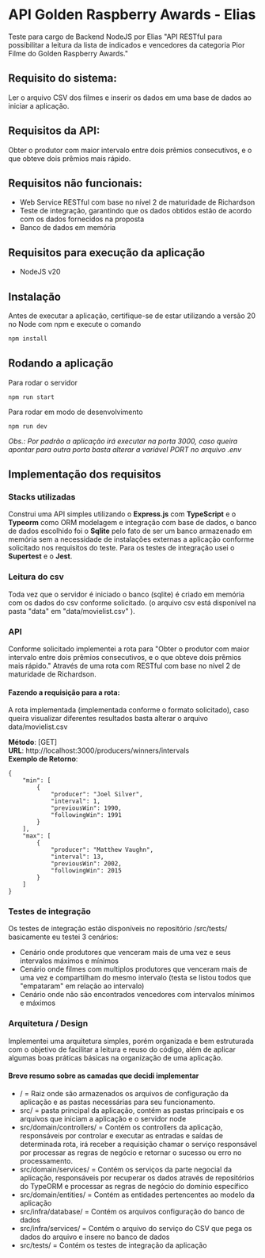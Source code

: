 # API Golden Raspberry Awards - Elias

Teste para cargo de Backend NodeJS por Elias "API RESTful para possibilitar a leitura da lista de indicados e vencedores da categoria Pior Filme do Golden Raspberry Awards."

## Requisito do sistema:

Ler o arquivo CSV dos filmes e inserir os dados em uma base de dados ao iniciar a
aplicação.

## Requisitos da API:

Obter o produtor com maior intervalo entre dois prêmios consecutivos, e o que
obteve dois prêmios mais rápido.

## Requisitos não funcionais:
* Web Service RESTful com base no nível 2 de maturidade de Richardson
* Teste de integração, garantindo que os dados obtidos estão de acordo com os dados fornecidos na proposta 
* Banco de dados em memória 

## Requisitos para execução da aplicação
* NodeJS v20

## Instalação
Antes de executar a aplicação, certifique-se de estar utilizando a versão 20 no Node com npm e execute o comando

```bash
npm install
```

## Rodando a aplicação
Para rodar o servidor
```
npm run start
```
Para rodar em modo de desenvolvimento
```
npm run dev
```
*Obs.: Por padrão a aplicação irá executar na porta 3000, caso queira apontar para outra porta basta alterar a variável PORT no arquivo .env*

## Implementação dos requisitos
### Stacks utilizadas
Construi uma API simples utilizando o **Express.js** com **TypeScript** e o **Typeorm** como ORM modelagem e integração com base de dados, o banco de dados escolhido foi o **Sqlite** pelo fato de ser um banco armazenado em memória sem a necessidade de instalações externas a aplicação conforme solicitado nos requisitos do teste. Para os testes de integração usei o **Supertest** e o **Jest**.


### Leitura do csv
Toda vez que o servidor é iniciado o banco (sqlite) é criado em memória com os dados do csv conforme solicitado. (o arquivo csv está disponível na pasta "data" em "data/movielist.csv" ).

### API
Conforme solicitado implementei a rota para "Obter o produtor com maior intervalo entre dois prêmios consecutivos, e o que obteve dois prêmios mais rápido." Através de uma rota com RESTful com base no nível 2 de maturidade de Richardson.

#### Fazendo a requisição para a rota:
A rota implementada (implementada conforme o formato solicitado), caso queira visualizar diferentes resultados basta alterar o arquivo data/movielist.csv

**Método**: [GET] <br>
**URL**: http://localhost:3000/producers/winners/intervals <br>
**Exemplo de Retorno**: <Br>
``` 
{
    "min": [
        {
            "producer": "Joel Silver",
            "interval": 1,
            "previousWin": 1990,
            "followingWin": 1991
        }
    ],
    "max": [
        {
            "producer": "Matthew Vaughn",
            "interval": 13,
            "previousWin": 2002,
            "followingWin": 2015
        }
    ]
}
```

### Testes de integração
Os testes de integração estão disponíveis no repositório /src/tests/ basicamente eu testei 3 cenários:
* Cenário onde produtores que venceram mais de uma vez e seus intervalos máximos e mínimos
* Cenário onde filmes com multiplos produtores que venceram mais de uma vez e compartilham do mesmo intervalo (testa se listou todos que "empataram" em relação ao intervalo)
* Cenário onde não são encontrados vencedores com intervalos mínimos e máximos

### Arquitetura / Design
Implementei uma arquitetura simples, porém organizada e bem estruturada com o objetivo de facilitar a leitura e reuso do código, além de aplicar algumas boas práticas básicas na organização de uma aplicação.
#### Breve resumo sobre as camadas que decidi implementar
* / = Raiz onde são armazenados os arquivos de configuração da aplicação e as pastas necessárias para seu funcionamento.
* src/ = pasta principal da aplicação, contém as pastas principais e os arquivos que iniciam a aplicação e o servidor node
* src/domain/controllers/ = Contém os controllers da aplicação, responsáveis por controlar e executar as entradas e saídas de determinada rota, irá receber a requisição chamar o serviço responsável por processar as regras de negócio e retornar o sucesso ou erro no processamento. 
* src/domain/services/ = Contém os serviços da parte negocial da aplicação, responsáveis por recuperar os dados através de repositórios do TypeORM e processar as regras de negócio do domínio específico
* src/domain/entities/ = Contém as entidades pertencentes ao modelo da aplicação 
* src/infra/database/ = Contém os arquivos configuração do banco de dados
* src/infra/services/ = Contém o arquivo do serviço do CSV que pega os dados do arquivo e insere no banco de dados
* src/tests/ = Contém os testes de integração da aplicação

